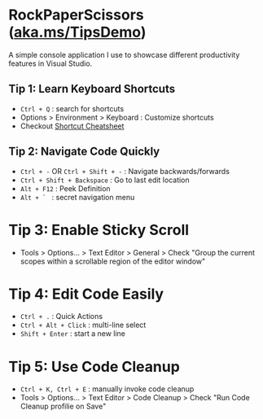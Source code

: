 # RockPaperScissors ([aka.ms/TipsDemo](aka.ms/TipsDemo))
A simple console application I use to showcase different productivity features in Visual Studio. 

## Tip 1: Learn Keyboard Shortcuts
- `Ctrl + Q` : search for shortcuts
- Options > Environment > Keyboard : Customize shortcuts 
- Checkout [Shortcut Cheatsheet](https://visualstudio.microsoft.com/keyboard-shortcuts.pdf)

## Tip 2: Navigate Code Quickly
- `Ctrl + -` OR `Ctrl + Shift + -` : Navigate backwards/forwards
- `Ctrl + Shift + Backspace` : Go to last edit location
- `Alt + F12` : Peek Definition
- ``Alt + ` `` : secret navigation menu

# Tip 3: Enable Sticky Scroll
- Tools > Options... > Text Editor > General > Check "Group the current scopes within a scrollable region of the editor window"

# Tip 4: Edit Code Easily
- `Ctrl + .` : Quick Actions
- `Ctrl + Alt + Click` : multi-line select
- `Shift + Enter` : start a new line

# Tip 5: Use Code Cleanup
- `Ctrl + K, Ctrl + E` : manually invoke code cleanup
- Tools > Options... > Text Editor > Code Cleanup > Check "Run Code Cleanup profilie on Save"
